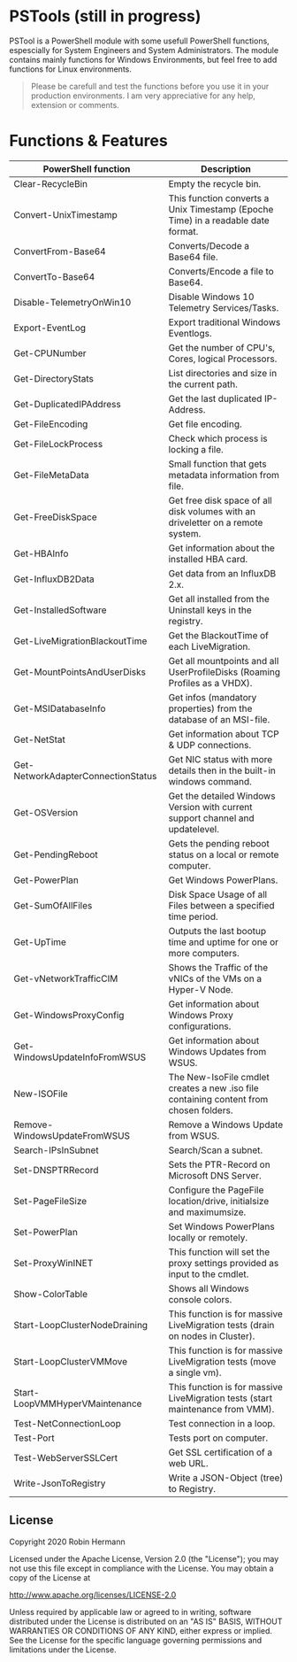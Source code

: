 # PSTools (still in progress)
PSTool is a PowerShell module with some usefull PowerShell functions, espescially for System Engineers and System Administrators. 
The module contains mainly functions for Windows Environments, but feel free to add functions for Linux environments.

> Please be carefull and test the functions before you use it in your production environments.
> I am very appreciative for any help, extension or comments.

# Functions & Features
| PowerShell function                 | Description                |
| ----------------------------------- |----------------------------|
| Clear-RecycleBin                    | Empty the recycle bin.     |
| Convert-UnixTimestamp               | This function converts a Unix Timestamp (Epoche Time) in a readable date format. |
| ConvertFrom-Base64                  | Converts/Decode a Base64 file. |
| ConvertTo-Base64                    | Converts/Encode a file to Base64. |
| Disable-TelemetryOnWin10            | Disable Windows 10 Telemetry Services/Tasks. |
| Export-EventLog                     | Export traditional Windows Eventlogs. |
| Get-CPUNumber                       | Get the number of CPU's, Cores, logical Processors. |
| Get-DirectoryStats                  | List directories and size in the current path. |
| Get-DuplicatedIPAddress             | Get the last duplicated IP-Address. |
| Get-FileEncoding                    | Get file encoding. |
| Get-FileLockProcess                 | Check which process is locking a file. |
| Get-FileMetaData                    | Small function that gets metadata information from file. |
| Get-FreeDiskSpace                   | Get free disk space of all disk volumes with an driveletter on a remote system. |
| Get-HBAInfo                         | Get information about the installed HBA card. |
| Get-InfluxDB2Data                   | Get data from an InfluxDB 2.x. |
| Get-InstalledSoftware               | Get all installed from the Uninstall keys in the registry. |
| Get-LiveMigrationBlackoutTime       | Get the BlackoutTime of each LiveMigration. |
| Get-MountPointsAndUserDisks         | Get all mountpoints and all UserProfileDisks (Roaming Profiles as a VHDX). |
| Get-MSIDatabaseInfo                 | Get infos (mandatory properties) from the database of an MSI-file. |
| Get-NetStat                         | Get information about TCP & UDP connections. |
| Get-NetworkAdapterConnectionStatus  | Get NIC status with more details then in the built-in windows command. |
| Get-OSVersion                       | Get the detailed Windows Version with current support channel and updatelevel. |
| Get-PendingReboot                   | Gets the pending reboot status on a local or remote computer. |
| Get-PowerPlan                       | Get Windows PowerPlans. |
| Get-SumOfAllFiles                   | Disk Space Usage of all Files between a specified time period. |
| Get-UpTime                          | Outputs the last bootup time and uptime for one or more computers. |
| Get-vNetworkTrafficCIM              | Shows the Traffic of the vNICs of the VMs on a Hyper-V Node. |
| Get-WindowsProxyConfig              | Get information about Windows Proxy configurations. |
| Get-WindowsUpdateInfoFromWSUS       | Get information about Windows Updates from WSUS. |
| New-ISOFile                         | The New-IsoFile cmdlet creates a new .iso file containing content from chosen folders. |
| Remove-WindowsUpdateFromWSUS        | Remove a Windows Update from WSUS. |
| Search-IPsInSubnet                  | Search/Scan a subnet. |
| Set-DNSPTRRecord                    | Sets the PTR-Record on Microsoft DNS Server. |
| Set-PageFileSize                    | Configure the PageFile location/drive, initialsize and maximumsize. |
| Set-PowerPlan                       | Set Windows PowerPlans locally or remotely. |
| Set-ProxyWinINET                    | This function will set the proxy settings provided as input to the cmdlet. |
| Show-ColorTable                     | Shows all Windows console colors. |
| Start-LoopClusterNodeDraining       | This function is for massive LiveMigration tests (drain on nodes in Cluster). |
| Start-LoopClusterVMMove             | This function is for massive LiveMigration tests (move a single vm). |
| Start-LoopVMMHyperVMaintenance      | This function is for massive LiveMigration tests (start maintenance from VMM). |
| Test-NetConnectionLoop              | Test connection in a loop. |
| Test-Port                           | Tests port on computer. |
| Test-WebServerSSLCert               | Get SSL certification of a web URL. |
| Write-JsonToRegistry                | Write a JSON-Object (tree) to Registry. |   




## License
Copyright 2020 Robin Hermann

Licensed under the Apache License, Version 2.0 (the "License"); you may not use this file except in compliance with the License. 
You may obtain a copy of the License at

http://www.apache.org/licenses/LICENSE-2.0

Unless required by applicable law or agreed to in writing, software distributed under the License is distributed on an "AS IS" BASIS, WITHOUT WARRANTIES OR CONDITIONS OF ANY KIND, either express or implied. See the License for the specific language governing permissions and limitations under the License.